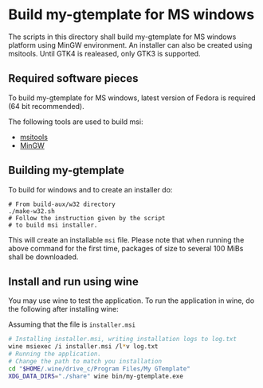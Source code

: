 # Build my-gtemplate for MS windows

The scripts in this directory shall build my-gtemplate
for MS windows platform using MinGW environment.  An
installer can also be created using msitools.
Until GTK4 is realeased, only GTK3 is supported.


## Required software pieces

To build my-gtemplate for MS windows, latest version
of Fedora is required (64 bit recommended).

The following tools are used to build msi:
* [msitools](https://wiki.gnome.org/msitools)
* [MinGW](http://www.mingw.org)


## Building my-gtemplate

To build for windows and to create an installer do:

```
# From build-aux/w32 directory
./make-w32.sh
# Follow the instruction given by the script
# to build msi installer.
```

This will create an installable `msi` file.  Please note that
when running the above command for the first time, packages of
size to several 100 MiBs shall be downloaded.


## Install and run using wine

You may use wine to test the application.  To run the application
in wine, do the following after installing wine:

Assuming that the file is `installer.msi`

```sh
# Installing installer.msi, writing installation logs to log.txt
wine msiexec /i installer.msi /l*v log.txt
# Running the application.
# Change the path to match you installation
cd "$HOME/.wine/drive_c/Program Files/My GTemplate"
XDG_DATA_DIRS="./share" wine bin/my-gtemplate.exe
```
